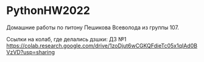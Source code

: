 # PythonHW2022
Домашние работы по питону Пешикова Всеволода из группы 107. 

Ссылки на колаб, где делались дзшки:
ДЗ №1 https://colab.research.google.com/drive/1zoDjut6wCGKQFdieTc05x1qIAd0BVzVD?usp=sharing
